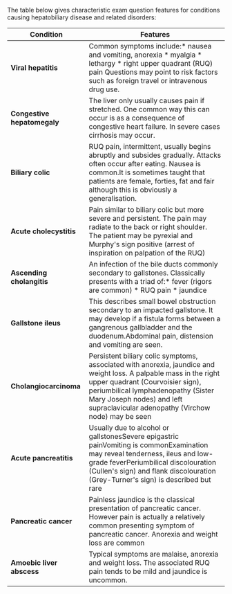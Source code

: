 The table below gives characteristic exam question features for conditions causing hepatobiliary disease and related disorders:  
  


| Condition | Features |
| --- | --- |
| **Viral hepatitis** | Common symptoms include:* nausea and vomiting, anorexia * myalgia * lethargy * right upper quadrant (RUQ) pain  Questions may point to risk factors such as foreign travel or intravenous drug use. |
| **Congestive hepatomegaly** | The liver only usually causes pain if stretched. One common way this can occur is as a consequence of congestive heart failure. In severe cases cirrhosis may occur. |
| **Biliary colic** | RUQ pain, intermittent, usually begins abruptly and subsides gradually. Attacks often occur after eating. Nausea is common.It is sometimes taught that patients are female, forties, fat and fair although this is obviously a generalisation. |
| **Acute cholecystitis** | Pain similar to biliary colic but more severe and persistent. The pain may radiate to the back or right shoulder. The patient may be pyrexial and Murphy's sign positive (arrest of inspiration on palpation of the RUQ) |
| **Ascending cholangitis** | An infection of the bile ducts commonly secondary to gallstones. Classically presents with a triad of:* fever (rigors are common) * RUQ pain * jaundice |
| **Gallstone ileus** | This describes small bowel obstruction secondary to an impacted gallstone. It may develop if a fistula forms between a gangrenous gallbladder and the duodenum.Abdominal pain, distension and vomiting are seen. |
| **Cholangiocarcinoma** | Persistent biliary colic symptoms, associated with anorexia, jaundice and weight loss. A palpable mass in the right upper quadrant (Courvoisier sign), periumbilical lymphadenopathy (Sister Mary Joseph nodes) and left supraclavicular adenopathy (Virchow node) may be seen |
| **Acute pancreatitis** | Usually due to alcohol or gallstonesSevere epigastric painVomiting is commonExamination may reveal tenderness, ileus and low\-grade feverPeriumbilical discolouration (Cullen's sign) and flank discolouration (Grey\-Turner's sign) is described but rare |
| **Pancreatic cancer** | Painless jaundice is the classical presentation of pancreatic cancer. However pain is actually a relatively common presenting symptom of pancreatic cancer. Anorexia and weight loss are common |
| **Amoebic liver abscess** | Typical symptoms are malaise, anorexia and weight loss. The associated RUQ pain tends to be mild and jaundice is uncommon. |

